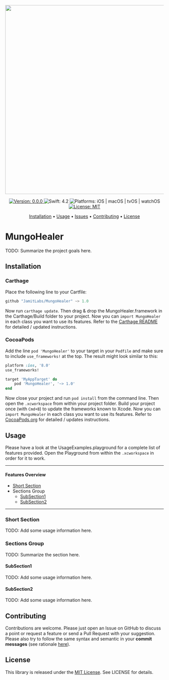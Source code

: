 <p align="center">
    <img src="https://raw.githubusercontent.com/JamitLabs/MungoHealer/stable/Logo.png"
      width=600>
</p>

<p align="center">
    <a href="https://github.com/JamitLabs/MungoHealer/releases">
        <img src="https://img.shields.io/badge/Version-0.0.0-blue.svg"
             alt="Version: 0.0.0">
    </a>
    <img src="https://img.shields.io/badge/Swift-4.2-FFAC45.svg"
         alt="Swift: 4.2">
    <img src="https://img.shields.io/badge/Platforms-iOS%20%7C%20macOS%20%7C%20tvOS%20%7C%20watchOS-FF69B4.svg"
        alt="Platforms: iOS | macOS | tvOS | watchOS">
    <a href="https://github.com/JamitLabs/MungoHealer/blob/stable/LICENSE.md">
        <img src="https://img.shields.io/badge/License-MIT-lightgrey.svg"
              alt="License: MIT">
    </a>
</p>

<p align="center">
    <a href="#installation">Installation</a>
  • <a href="#usage">Usage</a>
  • <a href="https://github.com/JamitLabs/MungoHealer/issues">Issues</a>
  • <a href="#contributing">Contributing</a>
  • <a href="#license">License</a>
</p>

# MungoHealer

TODO: Summarize the project goals here.

## Installation

### Carthage

Place the following line to your Cartfile:

``` Swift
github "JamitLabs/MungoHealer" ~> 1.0
```

Now run `carthage update`. Then drag & drop the MungoHealer.framework in the Carthage/Build folder to your project. Now you can `import MungoHealer` in each class you want to use its features. Refer to the [Carthage README](https://github.com/Carthage/Carthage#adding-frameworks-to-an-application) for detailed / updated instructions.

### CocoaPods

Add the line `pod 'MungoHealer'` to your target in your `Podfile` and make sure to include `use_frameworks!`
at the top. The result might look similar to this:

``` Ruby
platform :ios, '8.0'
use_frameworks!

target 'MyAppTarget' do
    pod 'MungoHealer', '~> 1.0'
end
```

Now close your project and run `pod install` from the command line. Then open the `.xcworkspace` from within your project folder.
Build your project once (with `Cmd+B`) to update the frameworks known to Xcode. Now you can `import MungoHealer` in each class you want to use its features.
Refer to [CocoaPods.org](https://cocoapods.org) for detailed / updates instructions.

## Usage

Please have a look at the UsageExamples.playground for a complete list of features provided.
Open the Playground from within the `.xcworkspace` in order for it to work.

---
#### Features Overview

- [Short Section](#short-section)
- Sections Group
  - [SubSection1](#subsection1)
  - [SubSection2](#subsection2)

---

### Short Section

TODO: Add some usage information here.

### Sections Group

TODO: Summarize the section here.

#### SubSection1

TODO: Add some usage information here.

#### SubSection2

TODO: Add some usage information here.


## Contributing

Contributions are welcome. Please just open an Issue on GitHub to discuss a point or request a feature or send a Pull Request with your suggestion. Please also try to follow the same syntax and semantic in your **commit messages** (see rationale [here](http://chris.beams.io/posts/git-commit/)).


## License
This library is released under the [MIT License](http://opensource.org/licenses/MIT). See LICENSE for details.

